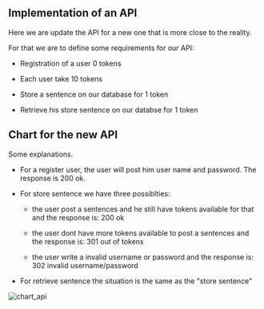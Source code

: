 ## Implementation of an API

Here we are update the API for a new one that is more close to the reality. 

For that we are to define some requirements for our API:

- Registration of a user 0 tokens

- Each user take 10 tokens

- Store a sentence on our database for 1 token

- Retrieve his store sentence on our databse for 1 token

## Chart for the new API

Some explanations.

- For a register user, the user will post him user name and password. The response is 200 ok.

- For store sentence we have three possiblties:

    - the user post a sentences and he still have tokens available for that and the response is: 200 ok
    
    - the user dont have more tokens available to post a sentences and the response is: 301 out of tokens
    
    - the user write a invalid username or password and the response is: 302 invalid username/password

- For retrieve sentence the situation is the same as the "store sentence"

![chart_api](https://user-images.githubusercontent.com/37953610/58331639-7c92bf00-7e31-11e9-8609-900961f28d64.JPG)
